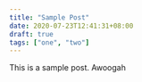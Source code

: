 ```yaml
---
title: "Sample Post"
date: 2020-07-23T12:41:31+08:00
draft: true
tags: ["one", "two"]
---
```


This is a sample post. Awoogah